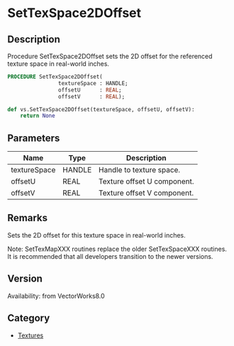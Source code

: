 # SetTexSpace2DOffset

## Description
Procedure SetTexSpace2DOffset sets the 2D offset for the referenced texture space in real-world inches.

```pascal
PROCEDURE SetTexSpace2DOffset(
				textureSpace : HANDLE;
				offsetU      : REAL;
				offsetV      : REAL);
```

```python
def vs.SetTexSpace2DOffset(textureSpace, offsetU, offsetV):
    return None
```

## Parameters
|Name|Type|Description|
|---|---|---|
|textureSpace|HANDLE|Handle to texture space.|
|offsetU|REAL|Texture offset U component.|
|offsetV|REAL|Texture offset V component.|

## Remarks
Sets the 2D offset for this texture space in real-world inches.

Note: SetTexMapXXX routines replace the older SetTexSpaceXXX routines.  It is recommended that all developers transition to the newer versions.

## Version
Availability: from VectorWorks8.0

## Category
* [Textures](../Categories/Textures.md)

